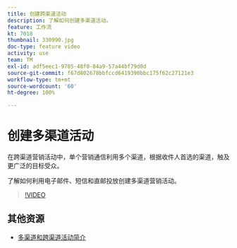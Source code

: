 ```yaml
---
title: 创建跨渠道活动
description: 了解如何创建多渠道活动。
feature: 工作流
kt: 7018
thumbnail: 330990.jpg
doc-type: feature video
activity: use
team: TM
exl-id: adf5eec1-9705-48f0-84a9-57a44bf79d0d
source-git-commit: f67d802678bbfccd6419390bbc175f62c27121e3
workflow-type: tm+mt
source-wordcount: '60'
ht-degree: 100%

---
```


# 创建多渠道活动

在跨渠道营销活动中，单个营销通信利用多个渠道，根据收件人首选的渠道，触及更广泛的目标受众。

了解如何利用电子邮件、短信和直邮投放创建多渠道营销活动。

>[!VIDEO](https://video.tv.adobe.com/v/330990?quality=12)

## 其他资源

* [多渠道和跨渠道活动简介](/help/orchestrating-campaigns/introduction-to-cross-and-multi-channel-campaigns.md)
